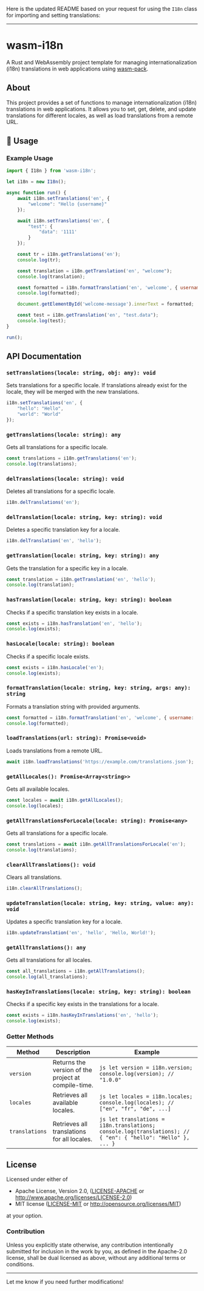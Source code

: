 Here is the updated README based on your request for using the `I18n` class for importing and setting translations:

---

# wasm-i18n

A Rust and WebAssembly project template for managing internationalization (i18n) translations in web applications using [wasm-pack](https://github.com/rustwasm/wasm-pack).

## About

This project provides a set of functions to manage internationalization (i18n) translations in web applications. It allows you to set, get, delete, and update translations for different locales, as well as load translations from a remote URL.

## 🚴 Usage

### Example Usage

```javascript
import { I18n } from 'wasm-i18n';

let i18n = new I18n();

async function run() {
    await i18n.setTranslations('en', {
        "welcome": "Hello {username}"
    });

    await i18n.setTranslations('en', {
        "test": {
            "data": '1111'
        }
    });

    const tr = i18n.getTranslations('en');
    console.log(tr);

    const translation = i18n.getTranslation('en', "welcome");
    console.log(translation);

    const formatted = i18n.formatTranslation('en', 'welcome', { username: 'Alice' });
    console.log(formatted);

    document.getElementById('welcome-message').innerText = formatted;

    const test = i18n.getTranslation('en', "test.data");
    console.log(test);
}

run();
```

## API Documentation

### `setTranslations(locale: string, obj: any): void`

Sets translations for a specific locale. If translations already exist for the locale, they will be merged with the new translations.

```javascript
i18n.setTranslations('en', {
    "hello": "Hello",
    "world": "World"
});
```

### `getTranslations(locale: string): any`

Gets all translations for a specific locale.

```javascript
const translations = i18n.getTranslations('en');
console.log(translations);
```

### `delTranslations(locale: string): void`

Deletes all translations for a specific locale.

```javascript
i18n.delTranslations('en');
```

### `delTranslation(locale: string, key: string): void`

Deletes a specific translation key for a locale.

```javascript
i18n.delTranslation('en', 'hello');
```

### `getTranslation(locale: string, key: string): any`

Gets the translation for a specific key in a locale.

```javascript
const translation = i18n.getTranslation('en', 'hello');
console.log(translation);
```

### `hasTranslation(locale: string, key: string): boolean`

Checks if a specific translation key exists in a locale.

```javascript
const exists = i18n.hasTranslation('en', 'hello');
console.log(exists);
```

### `hasLocale(locale: string): boolean`

Checks if a specific locale exists.

```javascript
const exists = i18n.hasLocale('en');
console.log(exists);
```

### `formatTranslation(locale: string, key: string, args: any): string`

Formats a translation string with provided arguments.

```javascript
const formatted = i18n.formatTranslation('en', 'welcome', { username: 'Alice' });
console.log(formatted);
```

### `loadTranslations(url: string): Promise<void>`

Loads translations from a remote URL.

```javascript
await i18n.loadTranslations('https://example.com/translations.json');
```

### `getAllLocales(): Promise<Array<string>>`

Gets all available locales.

```javascript
const locales = await i18n.getAllLocales();
console.log(locales);
```

### `getAllTranslationsForLocale(locale: string): Promise<any>`

Gets all translations for a specific locale.

```javascript
const translations = await i18n.getAllTranslationsForLocale('en');
console.log(translations);
```

### `clearAllTranslations(): void`

Clears all translations.

```javascript
i18n.clearAllTranslations();
```

### `updateTranslation(locale: string, key: string, value: any): void`

Updates a specific translation key for a locale.

```javascript
i18n.updateTranslation('en', 'hello', 'Hello, World!');
```

### `getAllTranslations(): any`

Gets all translations for all locales.

```javascript
const all_translations = i18n.getAllTranslations();
console.log(all_translations);
```

### `hasKeyInTranslations(locale: string, key: string): boolean`

Checks if a specific key exists in the translations for a locale.

```javascript
const exists = i18n.hasKeyInTranslations('en', 'hello');
console.log(exists);
```

### Getter Methods

| Method         | Description                                         | Example                                                                                                           |
|----------------|-----------------------------------------------------|-------------------------------------------------------------------------------------------------------------------|
| `version`      | Returns the version of the project at compile-time. | ```js let version = i18n.version; console.log(version); // "1.0.0" ```                                            |
| `locales`      | Retrieves all available locales.                    | ```js let locales = i18n.locales; console.log(locales); // ["en", "fr", "de", ...] ```                            |
| `translations` | Retrieves all translations for all locales.         | ```js let translations = i18n.translations; console.log(translations); // { "en": { "hello": "Hello" }, ... } ``` |


## License

Licensed under either of

* Apache License, Version 2.0, ([LICENSE-APACHE](LICENSE-APACHE) or http://www.apache.org/licenses/LICENSE-2.0)
* MIT license ([LICENSE-MIT](LICENSE-MIT) or http://opensource.org/licenses/MIT)

at your option.

### Contribution

Unless you explicitly state otherwise, any contribution intentionally submitted for inclusion in the work by you, as defined in the Apache-2.0 license, shall be dual licensed as above, without any additional terms or conditions.

---

Let me know if you need further modifications!
